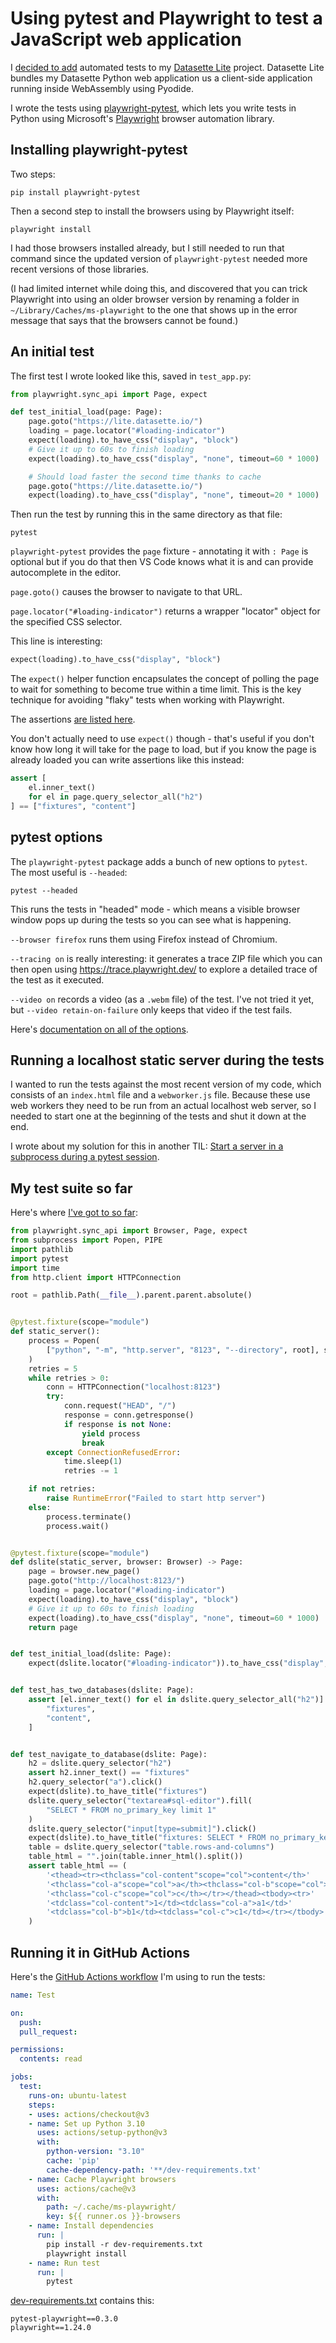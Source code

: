 # Using pytest and Playwright to test a JavaScript web application

I [decided to add](https://github.com/simonw/datasette-lite/issues/35) automated tests to my [Datasette Lite](https://simonwillison.net/2022/May/4/datasette-lite/) project. Datasette Lite bundles my Datasette Python web application us a client-side application running inside WebAssembly using Pyodide.

I wrote the tests using [playwright-pytest](https://github.com/microsoft/playwright-pytest), which lets you write tests in Python using Microsoft's [Playwright](https://playwright.dev/) browser automation library.

## Installing playwright-pytest

Two steps:

    pip install playwright-pytest

Then a second step to install the browsers using by Playwright itself:

    playwright install

I had those browsers installed already, but I still needed to run that command since the updated version of `playwright-pytest` needed more recent versions of those libraries.

(I had limited internet while doing this, and discovered that you can trick Playwright into using an older browser version by renaming a folder in `~/Library/Caches/ms-playwright` to the one that shows up in the error message that says that the browsers cannot be found.)

## An initial test

The first test I wrote looked like this, saved in `test_app.py`:

```python
from playwright.sync_api import Page, expect

def test_initial_load(page: Page):
    page.goto("https://lite.datasette.io/")
    loading = page.locator("#loading-indicator")
    expect(loading).to_have_css("display", "block")
    # Give it up to 60s to finish loading
    expect(loading).to_have_css("display", "none", timeout=60 * 1000)

    # Should load faster the second time thanks to cache
    page.goto("https://lite.datasette.io/")
    expect(loading).to_have_css("display", "none", timeout=20 * 1000)
```

Then run the test by running this in the same directory as that file:

    pytest

`playwright-pytest` provides the `page` fixture - annotating it with `: Page` is optional but if you do that then VS Code knows what it is and can provide autocomplete in the editor.

`page.goto()` causes the browser to navigate to that URL.

`page.locator("#loading-indicator")` returns a wrapper "locator" object for the specified CSS selector.

This line is interesting:

```python
expect(loading).to_have_css("display", "block")
```
The `expect()` helper function encapsulates the concept of polling the page to wait for something to become true within a time limit. This is the key technique for avoiding "flaky" tests when working with Playwright.


The assertions [are listed here](https://playwright.dev/python/docs/test-assertions).

You don't actually need to use `expect()` though - that's useful if you don't know how long it will take for the page to load, but if you know the page is already loaded you can write assertions like this instead:

```python
assert [
    el.inner_text()
    for el in page.query_selector_all("h2")
] == ["fixtures", "content"]
```

## pytest options

The `playwright-pytest` package adds a bunch of new options to `pytest`. The most useful is `--headed`:

    pytest --headed

This runs the tests in "headed" mode - which means a visible browser window pops up during the tests so you can see what is happening.

`--browser firefox` runs them using Firefox instead of Chromium.

`--tracing on` is really interesting: it generates a trace ZIP file which you can then open using https://trace.playwright.dev/ to explore a detailed trace of the test as it executed.

`--video on` records a video (as a `.webm` file) of the test. I've not tried it yet, but `--video retain-on-failure` only keeps that video if the test fails.

Here's [documentation on all of the options](https://playwright.dev/python/docs/test-runners).

## Running a localhost static server during the tests

I wanted to run the tests against the most recent version of my code, which consists of an `index.html` file and a `webworker.js` file. Because these use web workers they need to be run from an actual localhost web server, so I needed to start one at the beginning of the tests and shut it down at the end.

I wrote about my solution for this in another TIL: [Start a server in a subprocess during a pytest session](https://til.simonwillison.net/pytest/subprocess-server).

## My test suite so far

Here's where [I've got to so far](https://github.com/simonw/datasette-lite/blob/daba69708c7a72adad20dce3c534b9a399ef11c8/tests/test_datasette_lite.py):

```python
from playwright.sync_api import Browser, Page, expect
from subprocess import Popen, PIPE
import pathlib
import pytest
import time
from http.client import HTTPConnection

root = pathlib.Path(__file__).parent.parent.absolute()


@pytest.fixture(scope="module")
def static_server():
    process = Popen(
        ["python", "-m", "http.server", "8123", "--directory", root], stdout=PIPE
    )
    retries = 5
    while retries > 0:
        conn = HTTPConnection("localhost:8123")
        try:
            conn.request("HEAD", "/")
            response = conn.getresponse()
            if response is not None:
                yield process
                break
        except ConnectionRefusedError:
            time.sleep(1)
            retries -= 1

    if not retries:
        raise RuntimeError("Failed to start http server")
    else:
        process.terminate()
        process.wait()


@pytest.fixture(scope="module")
def dslite(static_server, browser: Browser) -> Page:
    page = browser.new_page()
    page.goto("http://localhost:8123/")
    loading = page.locator("#loading-indicator")
    expect(loading).to_have_css("display", "block")
    # Give it up to 60s to finish loading
    expect(loading).to_have_css("display", "none", timeout=60 * 1000)
    return page


def test_initial_load(dslite: Page):
    expect(dslite.locator("#loading-indicator")).to_have_css("display", "none")


def test_has_two_databases(dslite: Page):
    assert [el.inner_text() for el in dslite.query_selector_all("h2")] == [
        "fixtures",
        "content",
    ]


def test_navigate_to_database(dslite: Page):
    h2 = dslite.query_selector("h2")
    assert h2.inner_text() == "fixtures"
    h2.query_selector("a").click()
    expect(dslite).to_have_title("fixtures")
    dslite.query_selector("textarea#sql-editor").fill(
        "SELECT * FROM no_primary_key limit 1"
    )
    dslite.query_selector("input[type=submit]").click()
    expect(dslite).to_have_title("fixtures: SELECT * FROM no_primary_key limit 1")
    table = dslite.query_selector("table.rows-and-columns")
    table_html = "".join(table.inner_html().split())
    assert table_html == (
        '<thead><tr><thclass="col-content"scope="col">content</th>'
        '<thclass="col-a"scope="col">a</th><thclass="col-b"scope="col">b</th>'
        '<thclass="col-c"scope="col">c</th></tr></thead><tbody><tr>'
        '<tdclass="col-content">1</td><tdclass="col-a">a1</td>'
        '<tdclass="col-b">b1</td><tdclass="col-c">c1</td></tr></tbody>'
    )
```

## Running it in GitHub Actions

Here's the [GitHub Actions workflow](https://github.com/simonw/datasette-lite/blob/main/.github/workflows/test.yml) I'm using to run the tests:

```yaml
name: Test

on:
  push:
  pull_request:

permissions:
  contents: read

jobs:
  test:
    runs-on: ubuntu-latest
    steps:
    - uses: actions/checkout@v3
    - name: Set up Python 3.10
      uses: actions/setup-python@v3
      with:
        python-version: "3.10"
        cache: 'pip'
        cache-dependency-path: '**/dev-requirements.txt'
    - name: Cache Playwright browsers
      uses: actions/cache@v3
      with:
        path: ~/.cache/ms-playwright/
        key: ${{ runner.os }}-browsers
    - name: Install dependencies
      run: |
        pip install -r dev-requirements.txt
        playwright install
    - name: Run test
      run: |
        pytest
```
[dev-requirements.txt](https://raw.githubusercontent.com/simonw/datasette-lite/main/dev-requirements.txt) contains this:
```
pytest-playwright==0.3.0
playwright==1.24.0
```
